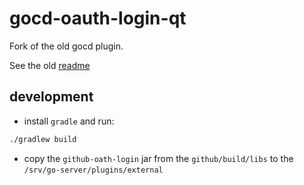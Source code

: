 # gocd-oauth-login-qt

Fork of the old gocd plugin. 

See the old [readme](./og-README.md)

## development

- install `gradle` and run: 

```zsh
./gradlew build
```
- copy the `github-oath-login` jar from the `github/build/libs` to the
`/srv/go-server/plugins/external`